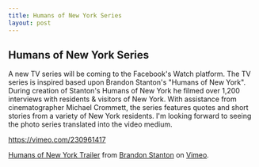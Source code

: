 ```yaml
---
title: Humans of New York Series
layout: post
---
```

<h2>Humans of New York Series</h2>
<div id="js_i5" class="_5pbx userContent" data-ft="{&quot;tn&quot;:&quot;K&quot;}">

A new TV series will be coming to the Facebook's Watch platform. The TV series is inspired based upon Brandon Stanton's "Humans of New York". During creation of Stanton's Humans of New York he filmed over 1,200 interviews with residents & visitors of New York. With assistance from cinematographer Michael Crommett, the series features quotes and short stories from a variety of New York residents. I'm looking forward to seeing the photo series translated into the video medium.

</div>

https://vimeo.com/230961417 

<p><a href="https://vimeo.com/230961417" target="_blank">Humans of New York Trailer</a> from <a href="https://vimeo.com/user10163045" target="_blank">Brandon Stanton</a> on <a href="https://vimeo.com" target="_blank">Vimeo</a>.</p>
